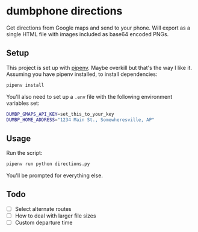 # dumbphone directions

Get directions from Google maps and send to your phone. Will export as a single HTML file with images included as base64 encoded PNGs.

## Setup

This project is set up with [pipenv](https://github.com/kennethreitz/pipenv). Maybe overkill but that's the way I like it. Assuming you have pipenv installed, to install dependencies:

```bash
pipenv install
```

You'll also need to set up a `.env` file with the following environment variables set:

```bash
DUMBP_GMAPS_API_KEY=set_this_to_your_key
DUMBP_HOME_ADDRESS="1234 Main St., Somewheresville, AP"
```

## Usage

Run the script:

```bash
pipenv run python directions.py
```

You'll be prompted for everything else.

## Todo

- [ ] Select alternate routes
- [ ] How to deal with larger file sizes
- [ ] Custom departure time
